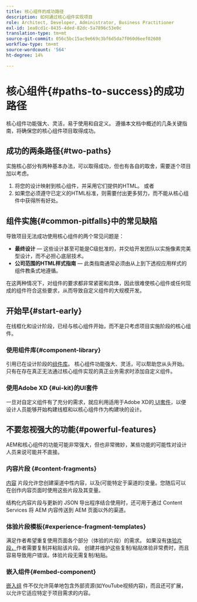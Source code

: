```yaml
---
title: 核心组件的成功路径
description: 如何通过核心组件实现项目
role: Architect, Developer, Administrator, Business Practitioner
exl-id: 1ea8cd1c-8435-4ded-82dc-5a7896c53e0c
translation-type: tm+mt
source-git-commit: 056c5bc15ac9e669c3bf6d5da7f060d6eef02608
workflow-type: tm+mt
source-wordcount: '564'
ht-degree: 14%

---
```


# 核心组件{#paths-to-success}的成功路径

核心组件功能强大、灵活，易于使用和自定义。 遵循本文档中概述的几条关键指南，将确保您的核心组件项目取得成功。

## 成功的两条路径{#two-paths}

实施核心部分有两种基本办法，可以取得成功，但也有各自的取舍，需要逐个项目加以考虑。

1. 将您的设计映射到核心组件，并采用它们提供的HTML。 或者
1. 如果您必须遵守已定义的HTML标准，则需要付出更多努力，而不能从核心组件中获得所有好处。

## 组件实施{#common-pitfalls}中的常见缺陷

导致项目无法成功使用核心组件的两个常见问题是：

* **最终设计**  — 这些设计甚至可能是C级批准的，并交给开发团队以实施像素完美型设计，而不必担心底层技术。
* **公司范围的HTML样式指南**  — 此类指南通常必须由从上到下透视应用样式的组件教条式地遵循。

在这两种情况下，对组件的要求都非常紧密和具体，因此很难使核心组件或任何现成的组件符合这些要求，从而导致自定义组件的大规模开发。

## 开始早{#start-early}

在线框化和设计阶段，已经与核心组件开始，而不是只考虑项目实施阶段的核心组件。

### 使用组件库{#component-library}

引用已在设计阶段的[组件库](https://adobe.com/go/aem_cmp_library)。 核心组件功能强大、灵活，可以帮助您从头开始。 只有在存在真正无法通过核心组件实现的真正业务需求时添加自定义组件。

### 使用Adobe XD {#ui-kit}的UI套件

一旦对自定义组件有了充分的需求，就应利用适用于Adobe XD的[ UI套件](https://experienceleague.adobe.com/docs/experience-manager-learn/assets/AEM-CoreComponents-UI-Kit.xd)，以便设计人员能够开始构建线框和以核心组件作为构建块的设计。

## 不要忽视强大的功能{#powerful-features}

AEM和核心组件的功能可能非常强大，但也非常微妙，某些功能的可能性对设计人员来说可能并不直接。

### 内容片段 {#content-fragments}

[内容](https://docs.adobe.com/content/help/en/experience-manager-cloud-service/sites/authoring/fundamentals/content-fragments.html) 片段允许您创建渠道中性内容，以及(可能特定于渠道的)变量。您随后可以在创作内容页面时使用这些片段及其变量。

结构化内容片段与更新的 JSON 导出程序结合使用时，还可用于通过 Content Services 将 AEM 内容传送到 AEM 页面以外的渠道。

### 体验片段模板{#experience-fragment-templates}

满足作者希望重复使用页面各个部分（体验的片段）的需求。
如果没有[体验片段，](https://docs.adobe.com/content/help/en/experience-manager-cloud-service/sites/authoring/fundamentals/experience-fragments.html)作者需要复制并粘贴该片段。 创建并维护这些复制/粘贴体验非常费时，而且容易导致用户错误。体验片段无需复制/粘贴。

### 嵌入组件{#embed-component}

[嵌入组](/help/components/embed.md) 件不仅允许简单地包含外部资源(如YouTube视频内容)，而且还可扩展，以允许它适应特定于项目需求的内容。
